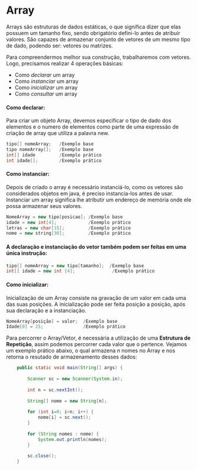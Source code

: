 # Array

Arrays são estruturas de dados estáticas, o que significa dizer que elas possuem um tamanho fixo, sendo obrigatório defini-lo antes de atribuir valores.
São capazes de armazenar conjunto de vetores de um mesmo tipo de dado, podendo ser: vetores ou matrizes.

Para compreendermos melhor sua construção, trabalharemos com vetores. Logo, precisamos realizar 4 operações básicas:
- Como _declarar_ um array
- Como _instanciar_ um array
- Como _inicializar_ um array
- Como _consultar_ um array

#### Como declarar:
Para criar um objeto Array, devemos especificar o tipo de dado dos elementos e o numero de elementos como parte de uma expressão de criação de array que utiliza a palavra new.

```java
tipo[] nomeArray;   /Exemplo base
tipo nomeArray[];   /Exemplo base
int[] idade         /Exemplo prático
int idade[];        /Exemplo prático
```

#### Como instanciar:

Depois de criado o array é necessário instanciá-lo, como os vetores são considerados objetos em java, é preciso instancia-los antes de usar. 
Instanciar um array significa lhe atributir um endereço de memória onde ele possa armazenar seus valores.

```java
NomeArray = new tipo[posicao]; /Exemplo base
idade = new int[4];            /Exemplo prático
letras = new char[15];         /Exemplo prático
nome = new string[30];         /Exemplo prático
```

#### A declaração e instanciação do vetor também podem ser feitas em uma única instrução:

```java
tipo[] nomeArray = new tipo[tamanho];  /Exemplo base
int[] idade = new int [4];              /Exemplo prático
```

#### Como inicializar:
Inicialização de um Array consiste na gravação de um valor em cada uma das suas posições. A inicialização pode ser feita posição a posição, após sua declaração e a instanciação.

```java
NomeArray[posição] = valor;  /Exemplo base
Idade[0] = 25;               /Exemplo prático
```

Para percorrer o Array/Vetor, é necessária a utilização de uma **Estrutura de Repetição**, assim podemos percorrer cada valor que o pertence. 
Vejamos um exemplo prático abaixo, o qual armazena _n_ nomes no Array e nos retorna o resutado de armazenamento desses dados:

```java
	public static void main(String[] args) {
		
		Scanner sc = new Scanner(System.in);
		
		int n = sc.nextInt();
		
		String[] nome = new String[n];
		
		for (int i=0; i<n; i++) {
			nome[i] = sc.next();
		}
		
		for (String nomes : nome) {
			System.out.println(nomes);
		}
		
		sc.close();
	}

```





